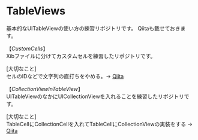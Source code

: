 # TableViews
基本的なUITableViewの使い方の練習リポジトリです。
Qiitaも載せておきます。

【*CustomCells*】   
Xibファイルに分けてカスタムセルを練習したリポジトリです。  

[大切なこと]  
セルのIDなどで文字列の直打ちをやめる。-> [Qiita](https://qiita.com/REON/items/6388b6a522b9d7fc949c)

【*CollectionViewInTableView*】   
UITableViewのなかにUICollectionViewを入れることを練習したリポジトリです。

[大切なこと]  
TableCellにCollectionCellを入れてTableCellにCollectionViewの実装をする -> [Qiita](https://qiita.com/REON/items/6388b6a522b9d7fc949c)
